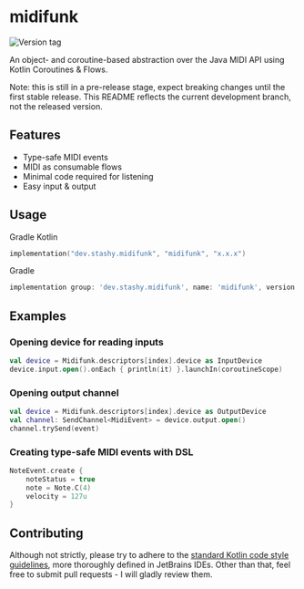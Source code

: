 # midifunk

![Version tag](https://img.shields.io/github/v/release/stashymane/midifunk?label=version&sort=semver&style=flat-square)

An object- and coroutine-based abstraction over the Java MIDI API using Kotlin Coroutines & Flows.

Note: this is still in a pre-release stage, expect breaking changes until the first stable release.
This README reflects the current development branch, not the released version.

## Features

* Type-safe MIDI events
* MIDI as consumable flows
* Minimal code required for listening
* Easy input & output

## Usage

Gradle Kotlin

```kotlin
implementation("dev.stashy.midifunk", "midifunk", "x.x.x")
```

Gradle

```groovy
implementation group: 'dev.stashy.midifunk', name: 'midifunk', version: 'x.x.x'
```

## Examples

### Opening device for reading inputs

```kotlin
val device = Midifunk.descriptors[index].device as InputDevice
device.input.open().onEach { println(it) }.launchIn(coroutineScope)
```

### Opening output channel

```kotlin
val device = Midifunk.descriptors[index].device as OutputDevice
val channel: SendChannel<MidiEvent> = device.output.open()
channel.trySend(event)
```

### Creating type-safe MIDI events with DSL

```kotlin
NoteEvent.create {
    noteStatus = true
    note = Note.C(4)
    velocity = 127u
}
```

## Contributing

Although not strictly, please try to adhere to the [standard Kotlin code style guidelines][1], more thoroughly defined
in JetBrains IDEs. Other than that, feel free to submit pull requests - I will gladly review them.

[1]: https://kotlinlang.org/docs/reference/coding-conventions.html
